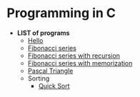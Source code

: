 # Programming in C
* **LIST of programs**
	- [Hello](1_hello/hello.c)
	- [Fibonacci series](2_fibonacci_series/fibonacci_series.c)
	- [Fibonacci series with recursion](2_fibonacci_series/fibonacci_series_recursion.c)
	- [Fibonacci series with memorization](2_fibonacci_series/fibonacci_series_memorize.c)
	- [Pascal Triangle](3_pascal_triangle/pascal_triangle.c)
	- Sorting
		- [Quick Sort](4_sorting/quick_sort.c)

